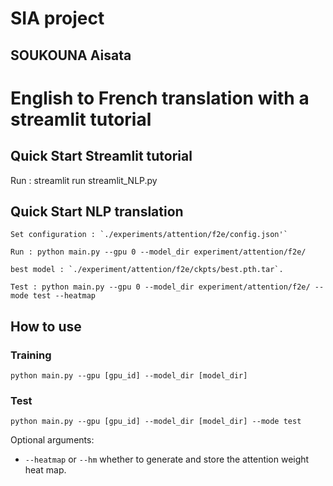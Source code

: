 # SIA project 
## SOUKOUNA Aisata

# English to French translation with a streamlit tutorial

## Quick Start Streamlit tutorial
Run : streamlit run streamlit_NLP.py

## Quick Start NLP translation
```
Set configuration : `./experiments/attention/f2e/config.json'`
```
```
Run : python main.py --gpu 0 --model_dir experiment/attention/f2e/
```
```
best model : `./experiment/attention/f2e/ckpts/best.pth.tar`. 
```
```
Test : python main.py --gpu 0 --model_dir experiment/attention/f2e/ --mode test --heatmap
```

## How to use

### Training 
```
python main.py --gpu [gpu_id] --model_dir [model_dir]
```
### Test
```
python main.py --gpu [gpu_id] --model_dir [model_dir] --mode test
```
Optional arguments:
- `--heatmap` or `--hm` whether to generate and store the attention weight heat map.

